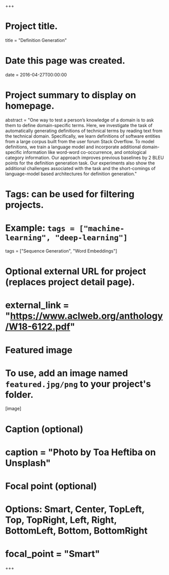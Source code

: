 +++
# Project title.
title = "Definition Generation"

# Date this page was created.
date = 2016-04-27T00:00:00

# Project summary to display on homepage.
abstract = "One way to test a person’s knowledge of a domain is to ask them to define domain-specific terms. Here, we investigate the task of automatically generating definitions of technical terms by reading text from the technical domain. Specifically, we learn definitions of software entities from a large corpus built from the user forum Stack Overflow. To model definitions, we train a language model and incorporate additional domain-specific information like word-word co-occurrence, and ontological category information. Our approach improves previous baselines by 2 BLEU points for the definition generation task. Our experiments also show the additional challenges associated with the task and the short-comings of language-model based architectures for definition generation."

# Tags: can be used for filtering projects.
# Example: `tags = ["machine-learning", "deep-learning"]`
tags = ["Sequence Generation", "Word Embeddings"]

# Optional external URL for project (replaces project detail page).
# external_link = "https://www.aclweb.org/anthology/W18-6122.pdf"

# Featured image
# To use, add an image named `featured.jpg/png` to your project's folder. 
[image]
  # Caption (optional)
#  caption = "Photo by Toa Heftiba on Unsplash"

  # Focal point (optional)
  # Options: Smart, Center, TopLeft, Top, TopRight, Left, Right, BottomLeft, Bottom, BottomRight
#  focal_point = "Smart"
+++
